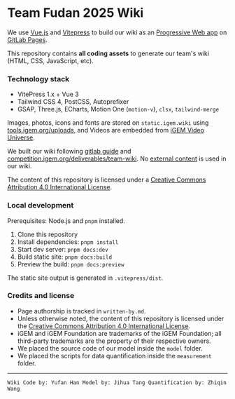 # Team Fudan 2025 Wiki

We use [Vue.js](https://vuejs.org/) and [Vitepress](https://vitepress.dev/) to build our wiki as an [Progressive Web app](https://developer.mozilla.org/en-US/docs/Web/Progressive_web_apps) on [GitLab Pages](https://docs.gitlab.com/ee/user/project/pages/).

This repository contains **all coding assets** to generate our team's wiki (HTML, CSS, JavaScript, 
etc).

### Technology stack
- VitePress 1.x + Vue 3
- Tailwind CSS 4, PostCSS, Autoprefixer
- GSAP, Three.js, ECharts, Motion One (`motion-v`), `clsx`, `tailwind-merge`

Images, photos, icons and fonts are stored on `static.igem.wiki` using [tools.igem.org/uploads](https://tools.igem.org/uploads), and Videos are embedded from [iGEM Video Universe](https://video.igem.org).

We built our wiki following [gitlab guide](https://tools.igem.org/wiki/gitlab-guide) and [competition.igem.org/deliverables/team-wiki](https://competition.igem.org/deliverables/team-wiki). No [external content](https://tools.igem.org/wiki/external-content-check) is used in our wiki.

The content of this repository is licensed under a [Creative Commons Attribution 4.0 International License](https://creativecommons.org/licenses/by/4.0/).

### Local development
Prerequisites: Node.js and `pnpm` installed.

1. Clone this repository
2. Install dependencies: `pnpm install`
3. Start dev server: `pnpm docs:dev`
4. Build static site: `pnpm docs:build`
5. Preview the build: `pnpm docs:preview`

The static site output is generated in `.vitepress/dist`.

### Credits and license
- Page authorship is tracked in `written-by.md`.
- Unless otherwise noted, the content of this repository is licensed under the [Creative Commons Attribution 4.0 International License](https://creativecommons.org/licenses/by/4.0/).
- iGEM and iGEM Foundation are trademarks of the iGEM Foundation; all third-party trademarks are the property of their respective owners.
- We placed the source code of our model inside the `model` folder.
- We placed the scripts for data quantification inside the `measurement` folder.

----
`Wiki Code by: Yufan Han
Model by: Jihua Tang
Quantification by: Zhiqin Wang`
